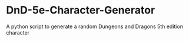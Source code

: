 # DnD-5e-Character-Generator
A python script to generate a random Dungeons and Dragons 5th edition character
